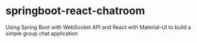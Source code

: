 # springboot-react-chatroom
 Using Spring Boot with WebSocket API  and React with Material-UI to build a simple group chat application 
